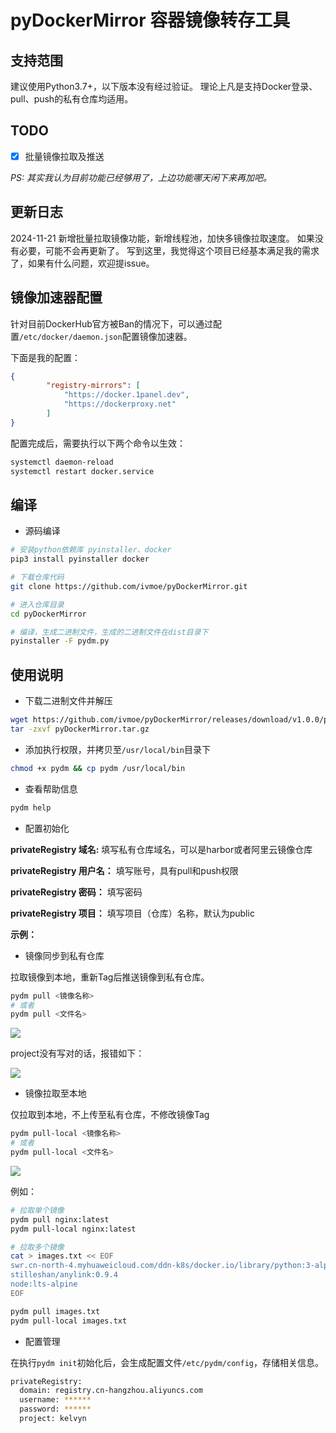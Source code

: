 # pyDockerMirror 容器镜像转存工具

## 支持范围
建议使用Python3.7+，以下版本没有经过验证。
理论上凡是支持Docker登录、pull、push的私有仓库均适用。

## TODO
- [x] 批量镜像拉取及推送

*PS: 其实我认为目前功能已经够用了，上边功能哪天闲下来再加吧。*

## 更新日志
2024-11-21 新增批量拉取镜像功能，新增线程池，加快多镜像拉取速度。
           如果没有必要，可能不会再更新了。
           写到这里，我觉得这个项目已经基本满足我的需求了，如果有什么问题，欢迎提issue。
           

## 镜像加速器配置

针对目前DockerHub官方被Ban的情况下，可以通过配置`/etc/docker/daemon.json`配置镜像加速器。

下面是我的配置：
```json
{
        "registry-mirrors": [
            "https://docker.1panel.dev",
            "https://dockerproxy.net"
        ]
}
```

配置完成后，需要执行以下两个命令以生效：
```bash
systemctl daemon-reload
systemctl restart docker.service
```

## 编译

* 源码编译

```bash
# 安装python依赖库 pyinstaller、docker
pip3 install pyinstaller docker

# 下载仓库代码
git clone https://github.com/ivmoe/pyDockerMirror.git

# 进入仓库目录
cd pyDockerMirror

# 编译，生成二进制文件，生成的二进制文件在dist目录下
pyinstaller -F pydm.py
```

## 使用说明

* 下载二进制文件并解压

```bash
wget https://github.com/ivmoe/pyDockerMirror/releases/download/v1.0.0/pyDockerMirror.tar.gz
tar -zxvf pyDockerMirror.tar.gz
```

* 添加执行权限，并拷贝至`/usr/local/bin`目录下

```bash
chmod +x pydm && cp pydm /usr/local/bin
```

* 查看帮助信息

```bash
pydm help
```

* 配置初始化

**privateRegistry 域名:** 填写私有仓库域名，可以是harbor或者阿里云镜像仓库

**privateRegistry 用户名：** 填写账号，具有pull和push权限

**privateRegistry 密码：** 填写密码

**privateRegistry 项目：** 填写项目（仓库）名称，默认为public

**示例：**

* 镜像同步到私有仓库

拉取镜像到本地，重新Tag后推送镜像到私有仓库。

```bash
pydm pull <镜像名称>
# 或者
pydm pull <文件名>
```
![](https://img.picui.cn/free/2024/11/10/6730c114e915e.png)

project没有写对的话，报错如下：

![](https://img.picui.cn/free/2024/11/10/6730c114ed39f.png)

* 镜像拉取至本地

仅拉取到本地，不上传至私有仓库，不修改镜像Tag

```bash
pydm pull-local <镜像名称>
# 或者
pydm pull-local <文件名>
```

![](https://img.picui.cn/free/2024/11/10/6730c114e93c9.png)

例如：
```bash
# 拉取单个镜像
pydm pull nginx:latest
pydm pull-local nginx:latest

# 拉取多个镜像
cat > images.txt << EOF
swr.cn-north-4.myhuaweicloud.com/ddn-k8s/docker.io/library/python:3-alpine
stilleshan/anylink:0.9.4
node:lts-alpine
EOF

pydm pull images.txt
pydm pull-local images.txt
```

* 配置管理

在执行`pydm init`初始化后，会生成配置文件`/etc/pydm/config`，存储相关信息。

```bash
privateRegistry:
  domain: registry.cn-hangzhou.aliyuncs.com
  username: ******
  password: ******
  project: kelvyn
```
